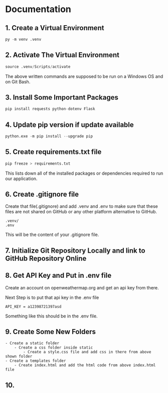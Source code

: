 # Documentation

## 1. Create a Virtual Environment

```Python
py -m venv .venv
```

## 2. Activate The Virtual Environment

```Python
source .venv/Scripts/activate
```

The above written commands are supposed to be run on a Windows OS and on Git Bash.

## 3. Install Some Important Packages

```Python
pip install requests python-dotenv Flask
```

## 4. Update pip version if update available

```Python
python.exe -m pip install --upgrade pip
```

## 5. Create requirements.txt file

```Python
pip freeze > requirements.txt
```

This lists down all of the installed packages or dependencies required to run our application.

## 6. Create .gitignore file 

Create that file(.gitignore) and add .venv and .env to make sure that these files are not shared on GitHub or any other platform alternative to GitHub.

```
.venv/
.env
```
This will be the content of your .gitignore file.

## 7. Initialize Git Repository Locally and link to GitHub Repository Online

## 8. Get API Key and Put in .env file

Create an account on openweathermap.org and get an api key from there. 

Next Step is to put that api key in the .env file

```
API_KEY = a12398721397asd
```

Something like this should be in the .env file.

## 9. Create Some New Folders

    - Create a static folder
        - Create a css folder inside static
            - Create a style.css file and add css in there from above shown folder
    - Create a templates folder
        - Create index.html and add the html code from above index.html file

## 10. 